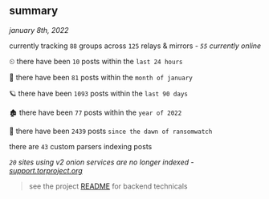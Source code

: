 
## summary
_january 8th, 2022_

currently tracking `88` groups across `125` relays & mirrors - _`55` currently online_

⏲ there have been `10` posts within the `last 24 hours`

🦈 there have been `81` posts within the `month of january`

🪐 there have been `1093` posts within the `last 90 days`

🏚 there have been `77` posts within the `year of 2022`

🦕 there have been `2439` posts `since the dawn of ransomwatch`

there are `43` custom parsers indexing posts

_`20` sites using v2 onion services are no longer indexed - [support.torproject.org](https://support.torproject.org/onionservices/v2-deprecation/)_

> see the project [README](https://github.com/thetanz/ransomwatch#ransomwatch--) for backend technicals
